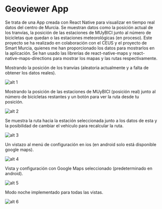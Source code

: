 # Geoviewer App

Se trata de una App creada con React Native para visualizar en tiempo real datos del centro de Murcia. Se muestran datos como la posición actual de los tranvías,
la posición de las estaciones de MUyBICI junto al número de bicicletas que quedan o las estaciones meteorológicas (en proceso). Este proyecto se ha realizado en
colaboración con el CEUS y el proyecto de Smart Murcia, quienes me han proporcionado los datos para mostrarlos en la aplicación. Se han usado las librerías de react-native-maps y react-native-maps-directions para mostrar los mapas y las rutas respectivamente.

Mostrando la posición de los tranvías (aleatoria actualmente y a falta de obtener los datos reales).

![alt 1](https://res.cloudinary.com/journal-udemy-app/image/upload/c_scale,w_350/v1662417293/geoviewer/tcivq5yj5sksbftfsh1g.jpg)


Mostrando la posición de las estaciones de MUyBICI (posición real) junto al número de bicicletas restantes y un botón para ver la ruta desde 
tu posición.

![alt 2](https://res.cloudinary.com/journal-udemy-app/image/upload/c_scale,w_350/v1662417292/geoviewer/jhcyksqt9od9ykracf0n.jpg)


Se muestra la ruta hacia la estación seleccionada junto a los datos de esta y la posibilidad de cambiar el vehículo para recalcular la ruta.

![alt 3](https://res.cloudinary.com/journal-udemy-app/image/upload/c_scale,w_350/v1662417289/geoviewer/marfwfskrcbcsluryhks.jpg)


Un vistazo al menú de configuración en ios (en android solo está disponible google maps).

![alt 4](https://res.cloudinary.com/journal-udemy-app/image/upload/c_scale,w_350/v1662417288/geoviewer/eu8jbkeqi4czit5lysn2.jpg)


Vista y configuración con Google Maps seleccionado (predeterminado en android).

![alt 5](https://res.cloudinary.com/journal-udemy-app/image/upload/c_scale,w_350/v1662417285/geoviewer/hubp9kdin9wdlkwbivsh.jpg)


Modo noche implementado para todas las vistas.

![alt 6](https://res.cloudinary.com/journal-udemy-app/image/upload/c_scale,w_350/v1662417284/geoviewer/p8w5j9wsw7eq4nvycyo4.jpg)
